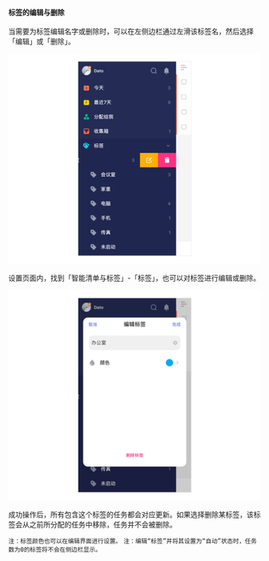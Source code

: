 #### 标签的编辑与删除

当需要为标签编辑名字或删除时，可以在左侧边栏通过左滑该标签名，然后选择「编辑」或「删除」。

![iosedittag1](../../images/ios/tag/editanddeletetag1.jpg)

设置页面内，找到「智能清单与标签」-「标签」，也可以对标签进行编辑或删除。

![iosedittag2](../../images/ios/tag/editanddeletetag2.jpg)

成功操作后，所有包含这个标签的任务都会对应更新。如果选择删除某标签，该标签会从之前所分配的任务中移除，任务并不会被删除。

`注：标签颜色也可以在编辑界面进行设置。` `注：编辑“标签”并将其设置为“自动”状态时，任务数为0的标签将不会在侧边栏显示。`

